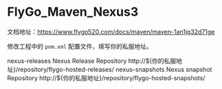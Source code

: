 # FlyGo_Maven_Nexus3
文档地址：https://www.flygo520.com/docs/maven/maven-1an1jq32d71ge

修改工程中的 `pom.xml` 配置文件，填写你的私服地址。

<distributionManagement>
  <repository>
    <!-- 对应Maven setting.xml配置文件中 server 一一对应 -->
    <id>nexus-releases</id>
    <name>Nexus Release Repository</name>
    <url>http://${你的私服地址}/repository/flygo-hosted-releases/</url>
  </repository>
  <snapshotRepository>
    <!-- 对应Maven setting.xml配置文件中 server 一一对应 -->
    <id>nexus-snapshots</id>
    <name>Nexus snapshot Repository</name>
    <url>http://${你的私服地址}/repository/flygo-hosted-snapshots/</url>
    </snapshotRepository>
</distributionManagement>


